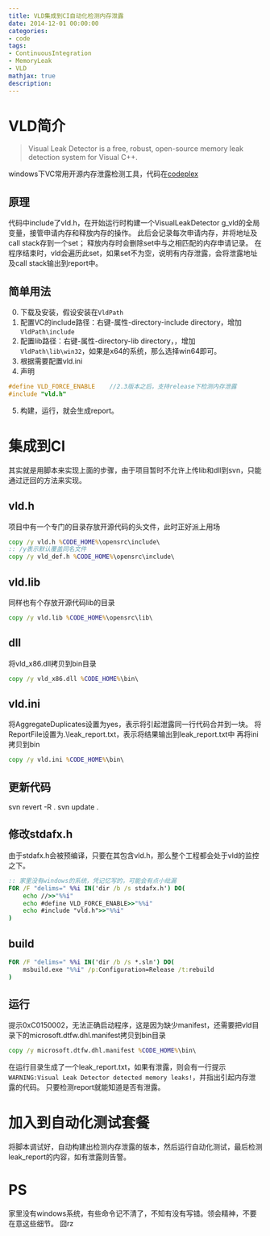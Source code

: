 ```yaml
---
title: VLD集成到CI自动化检测内存泄露
date: 2014-12-01 00:00:00
categories:
- code
tags: 
- ContinuousIntegration
- MemoryLeak
- VLD
mathjax: true
description: 
---
```


# VLD简介

> Visual Leak Detector is a free, robust, open-source memory leak detection system for Visual C++. 

windows下VC常用开源内存泄露检测工具，代码在[codeplex](http://vld.codeplex.com/)

## 原理
代码中include了vld.h，在开始运行时构建一个VisualLeakDetector g_vld的全局变量，接管申请内存和释放内存的操作。
此后会记录每次申请内存，并将地址及call stack存到一个set；
释放内存时会删除set中与之相匹配的内存申请记录。
在程序结束时，vld会遍历此set，如果set不为空，说明有内存泄露，会将泄露地址及call stack输出到report中。

<!--more-->

## 简单用法
0. 下载及安装，假设安装在`VldPath`
1. 配置VC的include路径：右键-属性-directory-include directory，增加`VldPath\include`
2. 配置lib路径：右键-属性-directory-lib directory，，增加`VldPath\lib\win32`，如果是x64的系统，那么选择win64即可。
3. 根据需要配置vld.ini
4. 声明

``` cpp
#define VLD_FORCE_ENABLE    //2.3版本之后，支持release下检测内存泄露
#include "vld.h"
```

5. 构建，运行，就会生成report。

# 集成到CI
其实就是用脚本来实现上面的步骤，由于项目暂时不允许上传lib和dll到svn，只能通过迂回的方法来实现。

## vld.h
项目中有一个专门的目录存放开源代码的头文件，此时正好派上用场
``` bat  
copy /y vld.h %CODE_HOME%\opensrc\include\
:: /y表示默认覆盖同名文件
copy /y vld_def.h %CODE_HOME%\opensrc\include\
```  

## vld.lib
同样也有个存放开源代码lib的目录
``` bat  
copy /y vld.lib %CODE_HOME%\opensrc\lib\
```  

## dll
将vld_x86.dll拷贝到bin目录
``` bat  
copy /y vld_x86.dll %CODE_HOME%\bin\
```  

## vld.ini
将AggregateDuplicates设置为yes，表示将引起泄露同一行代码合并到一块。
将ReportFile设置为.\leak_report.txt，表示将结果输出到leak_report.txt中
再将ini拷贝到bin
``` bat  
copy /y vld.ini %CODE_HOME%\bin\
``` 

## 更新代码
svn revert -R .
svn update .

## 修改stdafx.h
由于stdafx.h会被预编译，只要在其包含vld.h，那么整个工程都会处于vld的监控之下。
``` bat  
:: 家里没有windows的系统，凭记忆写的，可能会有点小纰漏
FOR /F "delims=" %%i IN('dir /b /s stdafx.h') DO(
    echo //>>"%%i"
    echo #define VLD_FORCE_ENABLE>>"%%i"
    echo #include "vld.h">>"%%i"
)
``` 

## build
``` bat  
FOR /F "delims=" %%i IN('dir /b /s *.sln') DO(
    msbuild.exe "%%i" /p:Configuration=Release /t:rebuild
)
``` 

## 运行
提示0xC0150002，无法正确启动程序，这是因为缺少manifest，还需要把vld目录下的microsoft.dtfw.dhl.manifest拷贝到bin目录
``` bat  
copy /y microsoft.dtfw.dhl.manifest %CODE_HOME%\bin\
``` 
在运行目录生成了一个leak_report.txt，如果有泄露，则会有一行提示`WARNING:Visual Leak Detector detected memory leaks!`，并指出引起内存泄露的代码。
只要检测report就能知道是否有泄露。

# 加入到自动化测试套餐
将脚本调试好，自动构建出检测内存泄露的版本，然后运行自动化测试，最后检测leak_report的内容，如有泄露则告警。

# PS
家里没有windows系统，有些命令记不清了，不知有没有写错。领会精神，不要在意这些细节。
囧rz
